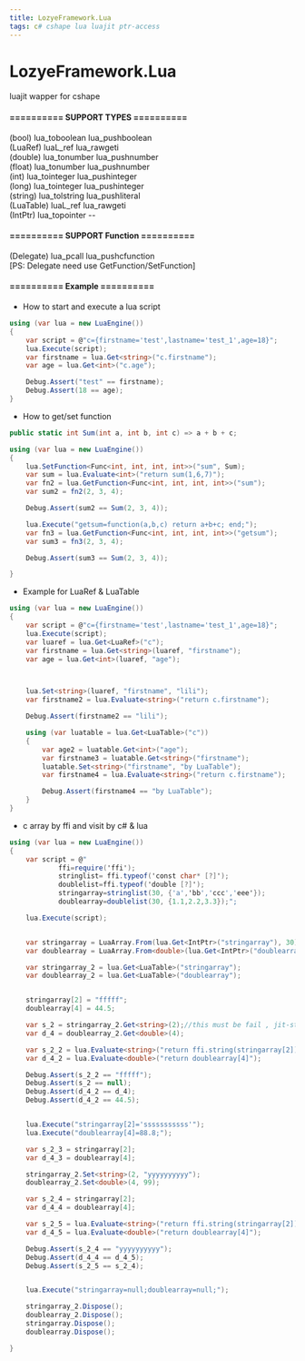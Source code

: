 ```yaml
---
title: LozyeFramework.Lua
tags: c# cshape lua luajit ptr-access
---
```


# LozyeFramework.Lua
luajit wapper for cshape


####    ========== SUPPORT TYPES  ==========    
(bool)      lua_toboolean       lua_pushboolean     
(LuaRef)    luaL_ref            lua_rawgeti         
(double)    lua_tonumber        lua_pushnumber      
(float)     lua_tonumber        lua_pushnumber      
(int)       lua_tointeger       lua_pushinteger     
(long)      lua_tointeger       lua_pushinteger     
(string)    lua_tolstring       lua_pushliteral     
(LuaTable)  luaL_ref            lua_rawgeti         
(IntPtr)    lua_topointer       --          

####    ========== SUPPORT Function  ==========       
(Delegate)  lua_pcall			  lua_pushcfunction   
[PS: Delegate need use GetFunction/SetFunction]     



####    ==========      Example         ==========  

+ How to start and execute a lua script
``` c#
using (var lua = new LuaEngine())
{
    var script = @"c={firstname='test',lastname='test_1',age=18}";
    lua.Execute(script);
    var firstname = lua.Get<string>("c.firstname");
    var age = lua.Get<int>("c.age");

    Debug.Assert("test" == firstname);
    Debug.Assert(18 == age);
}
```
+ How to get/set function
```c#
public static int Sum(int a, int b, int c) => a + b + c;

using (var lua = new LuaEngine())
{
    lua.SetFunction<Func<int, int, int, int>>("sum", Sum);
    var sum = lua.Evaluate<int>("return sum(1,6,7)");
    var fn2 = lua.GetFunction<Func<int, int, int, int>>("sum");
    var sum2 = fn2(2, 3, 4);

    Debug.Assert(sum2 == Sum(2, 3, 4));

    lua.Execute("getsum=function(a,b,c) return a+b+c; end;");
    var fn3 = lua.GetFunction<Func<int, int, int, int>>("getsum");
    var sum3 = fn3(2, 3, 4);

    Debug.Assert(sum3 == Sum(2, 3, 4));

}
```

+ Example for LuaRef & LuaTable
```c#
using (var lua = new LuaEngine())
{
    var script = @"c={firstname='test',lastname='test_1',age=18}";
    lua.Execute(script);
    var luaref = lua.Get<LuaRef>("c");
    var firstname = lua.Get<string>(luaref, "firstname");
    var age = lua.Get<int>(luaref, "age");



    lua.Set<string>(luaref, "firstname", "lili");
    var firstname2 = lua.Evaluate<string>("return c.firstname");

    Debug.Assert(firstname2 == "lili");

    using (var luatable = lua.Get<LuaTable>("c"))
    {
        var age2 = luatable.Get<int>("age");
        var firstname3 = luatable.Get<string>("firstname");
        luatable.Set<string>("firstname", "by LuaTable");
        var firstname4 = lua.Evaluate<string>("return c.firstname");

        Debug.Assert(firstname4 == "by LuaTable");
    }
}

```

+ c array by ffi and visit by c# & lua
```c#
using (var lua = new LuaEngine())
{
    var script = @"
            ffi=require('ffi');
            stringlist= ffi.typeof('const char* [?]');
            doublelist=ffi.typeof('double [?]');
            stringarray=stringlist(30, {'a','bb','ccc','eee'});
            doublearray=doublelist(30, {1.1,2.2,3.3});";

    lua.Execute(script);


    var stringarray = LuaArray.From(lua.Get<IntPtr>("stringarray"), 30);
    var doublearray = LuaArray.From<double>(lua.Get<IntPtr>("doublearray"), 30);

    var stringarray_2 = lua.Get<LuaTable>("stringarray");
    var doublearray_2 = lua.Get<LuaTable>("doublearray");


    stringarray[2] = "fffff";
    doublearray[4] = 44.5;			

    var s_2 = stringarray_2.Get<string>(2);//this must be fail , jit-string use  ffi.string(stringarray[2]) to get
    var d_4 = doublearray_2.Get<double>(4);

    var s_2_2 = lua.Evaluate<string>("return ffi.string(stringarray[2])");
    var d_4_2 = lua.Evaluate<double>("return doublearray[4]");

    Debug.Assert(s_2_2 == "fffff");
    Debug.Assert(s_2 == null);
    Debug.Assert(d_4_2 == d_4);
    Debug.Assert(d_4_2 == 44.5);


    lua.Execute("stringarray[2]='sssssssssss'");
    lua.Execute("doublearray[4]=88.8;");

    var s_2_3 = stringarray[2];
    var d_4_3 = doublearray[4];

    stringarray_2.Set<string>(2, "yyyyyyyyyy");
    doublearray_2.Set<double>(4, 99);

    var s_2_4 = stringarray[2];
    var d_4_4 = doublearray[4];

    var s_2_5 = lua.Evaluate<string>("return ffi.string(stringarray[2])");
    var d_4_5 = lua.Evaluate<double>("return doublearray[4]");

    Debug.Assert(s_2_4 == "yyyyyyyyyy");
    Debug.Assert(d_4_4 == d_4_5);
    Debug.Assert(s_2_5 == s_2_4);


    lua.Execute("stringarray=null;doublearray=null;");

    stringarray_2.Dispose();
    doublearray_2.Dispose();
    stringarray.Dispose();
    doublearray.Dispose();

}
```